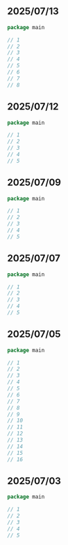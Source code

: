 ## 2025/07/13

```go
package main

// 1
// 2
// 3
// 4
// 5
// 6
// 7
// 8
```

## 2025/07/12

```go
package main

// 1
// 2
// 3
// 4
// 5
```

## 2025/07/09

```go
package main

// 1
// 2
// 3
// 4
// 5
```

## 2025/07/07

```go
package main

// 1
// 2
// 3
// 4
// 5
```

## 2025/07/05

```go
package main

// 1
// 2
// 3
// 4
// 5
// 6
// 7
// 8
// 9
// 10
// 11
// 12
// 13
// 14
// 15
// 16
```

## 2025/07/03

```go
package main

// 1
// 2
// 3
// 4
// 5
```